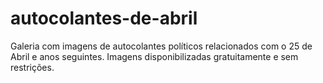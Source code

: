 # autocolantes-de-abril
Galeria com imagens de autocolantes políticos relacionados com o 25 de Abril e anos seguintes. Imagens disponibilizadas gratuitamente e sem restrições.
